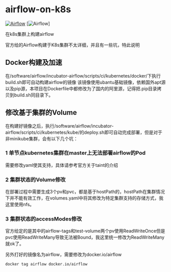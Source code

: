 # airflow-on-k8s
[![Airflow](https://img.shields.io/badge/spark-2.2-brightgreen.svg)](https://github.com/apache/incubator-airflow)
[![Airflow](https://github.com/apache/incubator-airflow)]

在k8s集群上构建airflow

官方给的Airflow构建于K8s集群不太详细，并且有一些坑，特此说明

## Docker构建及加速

在/software/airflow/incubator-airflow/scripts/ci/kubernetes/docker/下执行build.sh即可自动构建airflow的镜像
该镜像使用ubantu基础镜像，依赖国外apt源以及pip源，本项目在Dockerfile中都修改为了国内的阿里源，记得把.pip目录拷贝到build.sh同目录下。

## 修改基于集群的Volume

在构建好镜像之后，执行/software/airflow/incubator-airflow/scripts/ci/kubernetes/kube/的deploy.sh即可自动完成部署，但是对于非minikube集群，会有以下几个坑：

### 1 单节点kubernetes集群在master上无法部署airflow的Pod

需要修改yaml使其支持，具体请参考官方关于taint的介绍

### 2 集群状态的Volume修改

在部署过程中需要生成3个pv和pvc，都是基于hostPath的，hostPath在集群情况下并不能有效工作，在volumes.yaml中将其修改为特定集群支持的存储方式，我这里使用nfs。

### 3 集群状态的accessModes修改

官方给定的是其中的airflow-tags和test-volume两个pv使用ReadWriteOnce但是pvc使用ReadWriteMany导致无法被Bound，我这里统一修改为ReadWriteMany就ok了。

另外打好的镜像名为airflow，需要修改为docker.io/airflow

```shell
docker tag airflow docker.io/airflow
```
